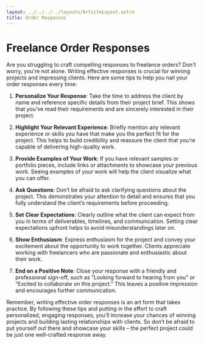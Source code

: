```yaml
---
layout: ../../../../layouts/ArticleLayout.astro
title: Order Responses
---
```


# Freelance Order Responses

Are you struggling to craft compelling responses to freelance orders? Don't worry, you're not alone. Writing effective responses is crucial for winning projects and impressing clients. Here are some tips to help you nail your order responses every time:

1. **Personalize Your Response**: Take the time to address the client by name and reference specific details from their project brief. This shows that you’ve read their requirements and are sincerely interested in their project.

2. **Highlight Your Relevant Experience**: Briefly mention any relevant experience or skills you have that make you the perfect fit for the project. This helps to build credibility and reassure the client that you’re capable of delivering high-quality work.

3. **Provide Examples of Your Work**: If you have relevant samples or portfolio pieces, include links or attachments to showcase your previous work. Seeing examples of your work will help the client visualize what you can offer.

4. **Ask Questions**: Don’t be afraid to ask clarifying questions about the project. This demonstrates your attention to detail and ensures that you fully understand the client’s requirements before proceeding.

5. **Set Clear Expectations**: Clearly outline what the client can expect from you in terms of deliverables, timelines, and communication. Setting clear expectations upfront helps to avoid misunderstandings later on.

6. **Show Enthusiasm**: Express enthusiasm for the project and convey your excitement about the opportunity to work together. Clients appreciate working with freelancers who are passionate and enthusiastic about their work.

7. **End on a Positive Note**: Close your response with a friendly and professional sign-off, such as “Looking forward to hearing from you” or “Excited to collaborate on this project.” This leaves a positive impression and encourages further communication.

Remember, writing effective order responses is an art form that takes practice. By following these tips and putting in the effort to craft personalized, engaging responses, you’ll increase your chances of winning projects and building lasting relationships with clients. So don’t be afraid to put yourself out there and showcase your skills – the perfect project could be just one well-crafted response away.